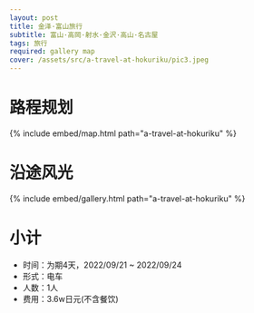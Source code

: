 ```yaml
---
layout: post
title: 金泽·富山旅行
subtitle: 富山·高岡·射水·金沢·高山·名古屋
tags: 旅行
required: gallery map
cover: /assets/src/a-travel-at-hokuriku/pic3.jpeg
---
```


# 路程规划

{% include embed/map.html path="a-travel-at-hokuriku" %}

# 沿途风光

{% include embed/gallery.html path="a-travel-at-hokuriku" %}

# 小计

- 时间：为期4天，2022/09/21 ~ 2022/09/24
- 形式：电车
- 人数：1人
- 费用：3.6w日元(不含餐饮)
